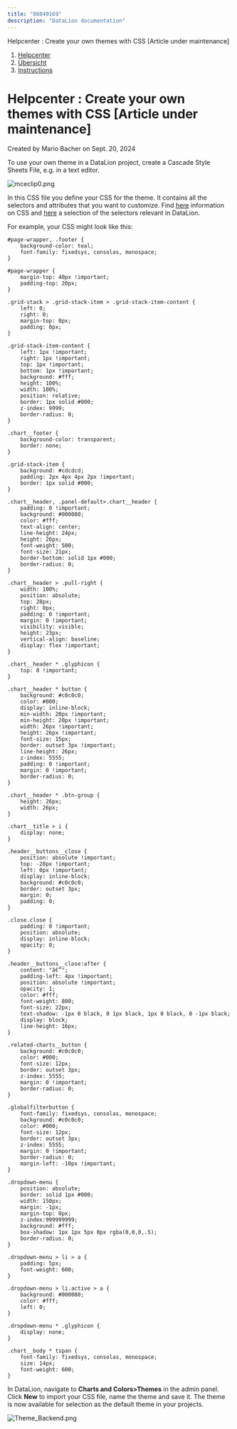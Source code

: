 ```yaml
---
title: "86049169"
description: "DataLion documentation"
---
```


Helpcenter : Create your own themes with CSS \[Article under maintenance\]  

1.  [Helpcenter](index.html)
2.  [Übersicht](2982609.html)
3.  [Instructions](Instructions_85524497.html)

# Helpcenter : Create your own themes with CSS \[Article under maintenance\]

Created by Mario Bacher on Sept. 20, 2024

To use your own theme in a DataLion project, create a Cascade Style Sheets File, e.g. in a text editor.

![mceclip0.png](/img/86344036.png?width=760)

In this CSS file you define your CSS for the theme. It contains all the selectors and attributes that you want to customize. Find [here](https://datalion.zendesk.com/hc/de/articles/360021463799-What-is-CSS-) information on CSS and [here](https://datalion.zendesk.com/hc/de/articles/360012711100-Spezifische-HTML-CSS-Elemente-in-DataLion) a selection of the selectors relevant in DataLion.

For example, your CSS might look like this:

```
#page-wrapper, .footer {
    background-color: teal;
    font-family: fixedsys, consolas, monospace;
}

#page-wrapper {
    margin-top: 40px !important;
    padding-top: 20px;
}

.grid-stack > .grid-stack-item > .grid-stack-item-content {
    left: 0;
    right: 0;
    margin-top: 0px;
    padding: 0px;
}

.grid-stack-item-content {
    left: 1px !important;
    right: 1px !important;
    top: 1px !important;
    bottom: 1px !important;
    background: #fff;
    height: 100%;
    width: 100%;
    position: relative;
    border: 1px solid #000;
    z-index: 9999;
    border-radius: 0;
}

.chart__footer {
    background-color: transparent;
    border: none;
}

.grid-stack-item {
    background: #cdcdcd;
    padding: 2px 4px 4px 2px !important;
    border: 1px solid #000;
}

.chart__header, .panel-default>.chart__header {
    padding: 0 !important;
    background: #000080;
    color: #fff;
    text-align: center;
    line-height: 24px;
    height: 26px;
    font-weight: 500;
    font-size: 21px;
    border-bottom: solid 1px #000;
    border-radius: 0;
}

.chart__header > .pull-right {
    width: 100%;
    position: absolute;
    top: 28px;
    right: 0px;
    padding: 0 !important;
    margin: 0 !important;
    visibility: visible;
    height: 23px;
    vertical-align: baseline;
    display: flex !important;
}

.chart__header * .glyphicon {
    top: 0 !important;
}

.chart__header * button {
    background: #c0c0c0;
    color: #000;
    display: inline-block;
    min-width: 20px !important;
    min-height: 20px !important;
    width: 26px !important;
    height: 26px !important;
    font-size: 15px;
    border: outset 3px !important;
    line-height: 26px;
    z-index: 5555;
    padding: 0 !important;
    margin: 0 !important;
    border-radius: 0;
}

.chart__header * .btn-group {
    height: 26px;
    width: 26px;
}

.chart__title > i {
    display: none;
}

.header__buttons__close {
    position: absolute !important;
    top: -28px !important;
    left: 0px !important;
    display: inline-block;
    background: #c0c0c0;
    border: outset 3px;
    margin: 0;
    padding: 0;
}

.close.close {
    padding: 0 !important;
    position: absolute;
    display: inline-block;
    opacity: 0;
}

.header__buttons__close:after {
    content: "â€”";
    padding-left: 4px !important;
    position: absolute !important;
    opacity: 1;
    color: #fff;
    font-weight: 800;
    font-size: 22px;
    text-shadow: -1px 0 black, 0 1px black, 1px 0 black, 0 -1px black;
    display: block;
    line-height: 16px;
}

.related-charts__button {
    background: #c0c0c0;
    color: #000;
    font-size: 12px;
    border: outset 3px;
    z-index: 5555;
    margin: 0 !important;
    border-radius: 0;
}

.globalfilterbutton {
    font-family: fixedsys, consolas, monospace;
    background: #c0c0c0;
    color: #000;
    font-size: 12px;
    border: outset 3px;
    z-index: 5555;
    margin: 0 !important;
    border-radius: 0;
    margin-left: -10px !important;
}

.dropdown-menu {
    position: absolute;
    border: solid 1px #000;
    width: 150px;
    margin: -1px;
    margin-top: 0px;
    z-index:999999999;
    background: #fff;
    box-shadow: 1px 1px 5px 0px rgba(0,0,0,.5);
    border-radius: 0;
}

.dropdown-menu > li > a {
    padding: 5px;
    font-weight: 600;
}

.dropdown-menu > li.active > a {
    background: #000080;
    color: #fff;
    left: 0;
}

.dropdown-menu * .glyphicon {
    display: none;
}

.chart__body * tspan {
    font-family: fixedsys, consolas, monospace;
    size: 14px;
    font-weight: 600;
}
```

In DataLion, navigate to **Charts and Colors>Themes** in the admin panel. Click **New** to import your CSS file, name the theme and save it. The theme is now available for selection as the default theme in your projects.

![Theme_Backend.png](/img/86344043.png?width=760)
